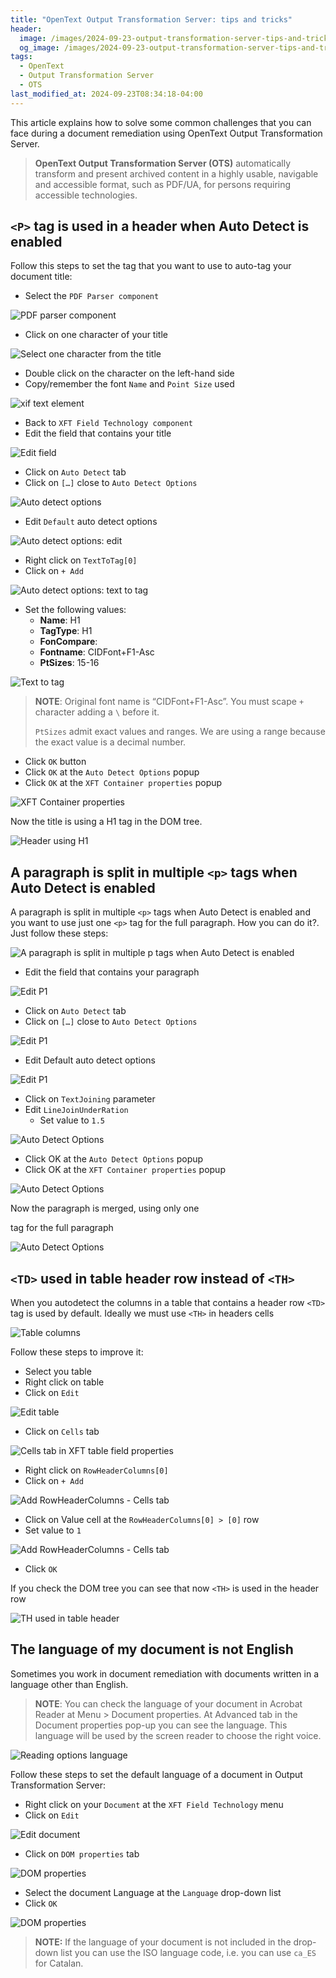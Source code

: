```yaml
---
title: "OpenText Output Transformation Server: tips and tricks"
header:
  image: /images/2024-09-23-output-transformation-server-tips-and-tricks/01-p-tag-used-in-header.png
  og_image: /images/2024-09-23-output-transformation-server-tips-and-tricks/01-p-tag-used-in-header.png
tags:
  - OpenText
  - Output Transformation Server
  - OTS
last_modified_at: 2024-09-23T08:34:18-04:00
---
```


This article explains how to solve some common challenges that you can face during a 
document remediation using OpenText Output Transformation Server.

> **OpenText Output Transformation Server (OTS)** automatically transform and present archived content 
> in a highly usable, navigable and accessible format, such as PDF/UA, for persons 
> requiring accessible technologies.

## `<P>` tag is used in a header  when Auto Detect is enabled

Follow this steps to set the tag that you want to use to auto-tag your document title:
 
 - Select the `PDF Parser component`

![PDF parser component](/images/2024-09-23-output-transformation-server-tips-and-tricks/02-pdf-parser-component.png)

 - Click on one character of your title

![Select one character from the title](/images/2024-09-23-output-transformation-server-tips-and-tricks/03-select-one-character-from-the-title.png)

 - Double click on the character on the left-hand side
 - Copy/remember the font `Name` and `Point Size` used

![xif text element](/images/2024-09-23-output-transformation-server-tips-and-tricks/04-xif-text-element.png)

 - Back to `XFT Field Technology component`
 - Edit the field that contains your title

![Edit field](/images/2024-09-23-output-transformation-server-tips-and-tricks/05-edit-field.png)

 - Click on `Auto Detect` tab
 - Click on `[…]` close to `Auto Detect Options`

![Auto detect options](/images/2024-09-23-output-transformation-server-tips-and-tricks/06-auto-detect-options.png)

 - Edit `Default` auto detect options

![Auto detect options: edit](/images/2024-09-23-output-transformation-server-tips-and-tricks/07-auto-detect-options-edit.png)

 - Right click on `TextToTag[0]`
 - Click on `+ Add`

![Auto detect options: text to tag](/images/2024-09-23-output-transformation-server-tips-and-tricks/08-auto-detect-options-text-to-tag.png)

 - Set the following values:
    - **Name**: H1
    - **TagType**: H1
    - **FonCompare**:
    - **Fontname**: CIDFont\+F1-Asc
    - **PtSizes**: 15-16

![Text to tag](/images/2024-09-23-output-transformation-server-tips-and-tricks/09-text-to-tag.png)


> **NOTE**: Original font name is “CIDFont+F1-Asc”. You must  scape `+` character adding a `\` before it.
>
> `PtSizes` admit exact values and ranges. We are using a range because the exact value is a decimal number.

 - Click `OK` button
 - Click `OK` at the `Auto Detect Options` popup
 - Click `OK` at the `XFT Container properties` popup

![XFT Container properties](/images/2024-09-23-output-transformation-server-tips-and-tricks/10-xft-container-properties.png)

Now the title is using a H1 tag in the DOM tree.

![Header using H1](/images/2024-09-23-output-transformation-server-tips-and-tricks/11-header-using-h1.png)

## A paragraph is split in multiple `<p>` tags when Auto Detect is enabled

A paragraph is split in multiple `<p>` tags when Auto Detect is enabled and you want to use just one `<p>` tag for the full paragraph. 
How you can do it?. Just follow these steps:

![A paragraph is split in multiple p tags when Auto Detect is enabled](/images/2024-09-23-output-transformation-server-tips-and-tricks/12-paragraph-is-split-in-multiple-p-tags-when-auto-detect-is-enabled.png)

 - Edit the field that contains your paragraph

![Edit P1](/images/2024-09-23-output-transformation-server-tips-and-tricks/13-edit-p1.png)

 - Click on `Auto Detect` tab
 - Click on `[…]` close to `Auto Detect Options`

![Edit P1](/images/2024-09-23-output-transformation-server-tips-and-tricks/13a-xft-container-properties.png)

 - Edit Default auto detect options

![Edit P1](/images/2024-09-23-output-transformation-server-tips-and-tricks/13b-auto-detect-options.png)

 - Click on `TextJoining` parameter
 - Edit `LineJoinUnderRation`
   - Set value to `1.5` 

![Auto Detect Options](/images/2024-09-23-output-transformation-server-tips-and-tricks/14-auto-detect-options-textjoininig.png)

 - Click OK at the `Auto Detect Options` popup
 - Click OK at the `XFT Container properties` popup

![Auto Detect Options](/images/2024-09-23-output-transformation-server-tips-and-tricks/14a-xft-container-properties.png)

Now the paragraph is merged, using only one <p> tag for the full paragraph

![Auto Detect Options](/images/2024-09-23-output-transformation-server-tips-and-tricks/15-paragraph-merged.png)

## `<TD>` used in table header row instead of `<TH>`

When you autodetect the columns in a table that contains a header row `<TD>` tag is used by default.
Ideally we must use `<TH>` in headers cells

![Table columns](/images/2024-09-23-output-transformation-server-tips-and-tricks/17-table-column.png)

Follow these steps to improve it:

 - Select you table
 - Right click on table
 - Click on `Edit`
 
![Edit table](/images/2024-09-23-output-transformation-server-tips-and-tricks/18-edit-table.png)
 
 - Click on `Cells` tab
  
![Cells tab in XFT table field properties](/images/2024-09-23-output-transformation-server-tips-and-tricks/19-cells-tab-in-xft-table-field-properties.png)

 - Right click on `RowHeaderColumns[0]`
 - Click on `+ Add`

![Add RowHeaderColumns - Cells tab](/images/2024-09-23-output-transformation-server-tips-and-tricks/20-add-RowHeaderColumns-cells-tab-in-xft-table-field-properties.png)

 - Click on Value cell at the `RowHeaderColumns[0] > [0]` row
 - Set value to `1`

![Add RowHeaderColumns - Cells tab](/images/2024-09-23-output-transformation-server-tips-and-tricks/21-add-RowHeaderColumns-cells-tab-in-xft-table-field-properties.png)


 - Click `OK`

If you check the DOM tree you can see that now `<TH>` is used in the header row

![TH used in table header](/images/2024-09-23-output-transformation-server-tips-and-tricks/22-th-used-in-table-header.png)

## The language of my document is not English

Sometimes you work in document remediation with documents written in a language other than English.

> **NOTE**: 
> You can check the language of your document in Acrobat Reader at Menu > Document properties.
> At Advanced tab in the Document properties pop-up you can see the language.
> This language will be used by the screen reader to choose the right voice.

![Reading options language](/images/2024-09-23-output-transformation-server-tips-and-tricks/25-reading-options-language.png)

Follow these steps to set the default language of a document in Output Transformation Server:

 - Right click on your `Document` at the `XFT Field Technology` menu
 - Click on `Edit`

![Edit document](/images/2024-09-23-output-transformation-server-tips-and-tricks/26-edit-document.png)

 - Click on `DOM properties` tab

![DOM properties](/images/2024-09-23-output-transformation-server-tips-and-tricks/27-xft-document-dom-properties.png)

 - Select the document Language at the `Language` drop-down list
 - Click `OK`

![DOM properties](/images/2024-09-23-output-transformation-server-tips-and-tricks/28-xft-document-dom-properties.png)

> **NOTE:**
> If the language of your document is not included in the drop-down list you can 
> use the ISO language code, i.e. you can use `ca_ES` for Catalan.
































